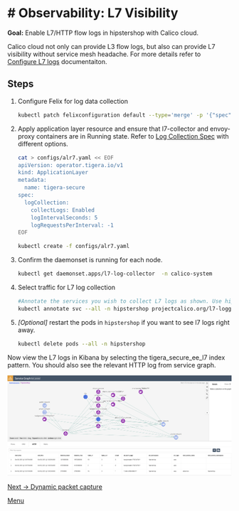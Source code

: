 # # Observability: L7 Visibility 

**Goal:** Enable L7/HTTP flow logs in hipstershop with Calico cloud.

Calico cloud not only can provide L3 flow logs, but also can provide L7 visibility without service mesh headache. 
For more details refer to [Configure L7 logs](https://docs.tigera.io/v3.11/visibility/elastic/l7/configure) documentaiton.

## Steps

1. Configure Felix for log data collection 

    ```bash
    kubectl patch felixconfiguration default --type='merge' -p '{"spec":{"policySyncPathPrefix":"/var/run/nodeagent"}}'
    ```

2. Apply application layer resource and ensure that l7-collector and envoy-proxy containers are in Running state. Refer to [Log Collection Spec](https://docs.tigera.io/v3.11/reference/installation/api#operator.tigera.io/v1.ApplicationLayer) with different options. 

   ```bash
   cat > configs/alr7.yaml << EOF
   apiVersion: operator.tigera.io/v1
   kind: ApplicationLayer
   metadata:
     name: tigera-secure
   spec:
     logCollection:
       collectLogs: Enabled
       logIntervalSeconds: 5
       logRequestsPerInterval: -1
   EOF
   ```

   ```bash
   kubectl create -f configs/alr7.yaml
   ```

3. Confirm the daemonset is running for each node.

   ```bash
   kubectl get daemonset.apps/l7-log-collector  -n calico-system
   ``` 

4. Select traffic for L7 log collection

   ```bash
   #Annotate the services you wish to collect L7 logs as shown. Use hipstershop as example
   kubectl annotate svc --all -n hipstershop projectcalico.org/l7-logging=true
   ```
   
5. *[Optional]* restart the pods in `hipstershop` if you want to see l7 logs right away.    

    ```bash
    kubectl delete pods --all -n hipstershop
    ``` 

  Now view the L7 logs in Kibana by selecting the tigera_secure_ee_l7 index pattern. You should also see the relevant HTTP log from service graph.    

   ![service graph HTTP log](../img/service-graph-l7.png)
   

[Next -> Dynamic packet capture](../modules/dynamic-packet-capture.md) 

[Menu](../README.md)

